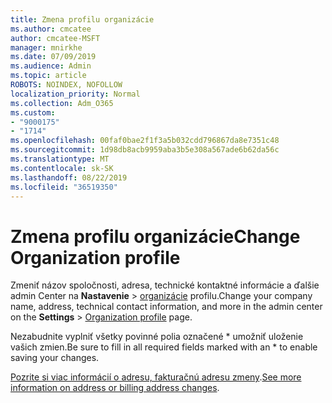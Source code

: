 ```yaml
---
title: Zmena profilu organizácie
ms.author: cmcatee
author: cmcatee-MSFT
manager: mnirkhe
ms.date: 07/09/2019
ms.audience: Admin
ms.topic: article
ROBOTS: NOINDEX, NOFOLLOW
localization_priority: Normal
ms.collection: Adm_O365
ms.custom:
- "9000175"
- "1714"
ms.openlocfilehash: 00faf0bae2f1f3a5b032cdd796867da8e7351c48
ms.sourcegitcommit: 1d98db8acb9959aba3b5e308a567ade6b62da56c
ms.translationtype: MT
ms.contentlocale: sk-SK
ms.lasthandoff: 08/22/2019
ms.locfileid: "36519350"
---
```

# <a name="change-organization-profile"></a><span data-ttu-id="7bc01-102">Zmena profilu organizácie</span><span class="sxs-lookup"><span data-stu-id="7bc01-102">Change Organization profile</span></span>

<span data-ttu-id="7bc01-103">Zmeniť názov spoločnosti, adresa, technické kontaktné informácie a ďalšie admin Center na **Nastavenie** > [organizácie](https://go.microsoft.com/fwlink/p/?linkid=2067339) profilu.</span><span class="sxs-lookup"><span data-stu-id="7bc01-103">Change your company name, address, technical contact information, and more in the admin center on the **Settings** > [Organization profile](https://go.microsoft.com/fwlink/p/?linkid=2067339) page.</span></span>

<span data-ttu-id="7bc01-104">Nezabudnite vyplniť všetky povinné polia označené \* umožniť uloženie vašich zmien.</span><span class="sxs-lookup"><span data-stu-id="7bc01-104">Be sure to fill in all required fields marked with an \* to enable saving your changes.</span></span>

<span data-ttu-id="7bc01-105">[Pozrite si viac informácií o adresu, fakturačnú adresu zmeny](https://docs.microsoft.com/office365/admin/manage/change-address-contact-and-more).</span><span class="sxs-lookup"><span data-stu-id="7bc01-105">[See more information on address or billing address changes](https://docs.microsoft.com/office365/admin/manage/change-address-contact-and-more).</span></span>